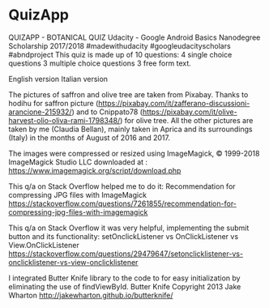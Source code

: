 # QuizApp
QUIZAPP - BOTANICAL QUIZ
Udacity - Google Android Basics Nanodegree Scholarship 2017/2018 #madewithudacity #googleudacityscholars #abndproject
This quiz is made up of 10 questions:
4 single choice questions
3 multiple choice questions
3 free form text.

English version
Italian version

The pictures of saffron and olive tree are taken from Pixabay.
Thanks to hodihu for saffron picture (https://pixabay.com/it/zafferano-discussioni-arancione-215932/) and 
to Cnippato78 (https://pixabay.com/it/olive-harvest-olio-oliva-rami-1798348/) for olive tree.
All the other pictures are taken by me (Claudia Bellan), mainly taken in Aprica and its surroundings (Italy) in the months of August of 2016 and 2017.

The images were compressed or resized using ImageMagick, © 1999-2018 ImageMagick Studio LLC downloaded at :
https://www.imagemagick.org/script/download.php

This q/a on Stack Overflow helped me to do it:
Recommendation for compressing JPG files with ImageMagick
https://stackoverflow.com/questions/7261855/recommendation-for-compressing-jpg-files-with-imagemagick


This q/a on Stack Overflow it was very helpful, implementing the submit button and its functionality: 
setOnclickListener vs OnClickListener vs View.OnClickListener
https://stackoverflow.com/questions/29479647/setonclicklistener-vs-onclicklistener-vs-view-onclicklistener

I integrated Butter Knife library to the code to for easy initialization by eliminating the use of findViewById.
Butter Knife Copyright 2013 Jake Wharton
http://jakewharton.github.io/butterknife/

